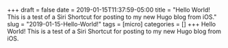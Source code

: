 +++draft = falsedate = 2019-01-15T11:37:59-05:00title = "Hello World! This is a test of a Siri Shortcut for posting to my new Hugo blog from iOS."slug = "2019-01-15-Hello-World!"tags = [micro]categories = []+++Hello World! This is a test of a Siri Shortcut for posting to my new Hugo blog from iOS.